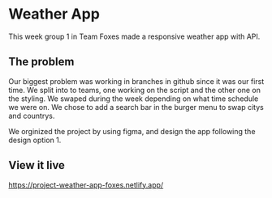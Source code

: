 # Weather App

This week group 1 in Team Foxes made a responsive weather app with API.
## The problem

Our biggest problem was working in branches in github since it was our first time.
We split into to teams, one working on the script and the other one on the styling. We swaped during the week depending on what time schedule we were on. We chose to add a search bar in the burger menu to swap citys and countrys.

We orginized the project by using figma, and design the app following the design option 1.

## View it live

https://project-weather-app-foxes.netlify.app/
